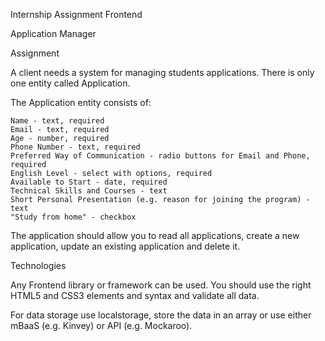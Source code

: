 Internship Assignment Frontend



Application Manager

Assignment

A client needs a system for managing students applications. There is only one entity called Application.

The Application entity consists of:

    Name - text, required
    Email - text, required
    Age - number, required
    Phone Number - text, required
    Preferred Way of Communication - radio buttons for Email and Phone, required
    English Level - select with options, required
    Available to Start - date, required
    Technical Skills and Courses - text
    Short Personal Presentation (e.g. reason for joining the program) - text
    "Study from home" - checkbox

The application should allow you to read all applications, create a new application, update an existing application and delete it.

Technologies

Any Frontend library or framework can be used. You should use the right HTML5 and CSS3 elements and syntax and validate all data. 

For data storage use localstorage, store the data in an array or use either mBaaS (e.g. Kinvey) or API (e.g. Mockaroo).
